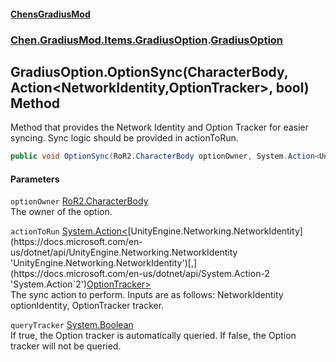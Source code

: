 
#### [ChensGradiusMod](index 'index')

### [Chen.GradiusMod.Items.GradiusOption](mfb9nYomeqOwYy2EkL_v0Q 'Chen.GradiusMod.Items.GradiusOption').[GradiusOption](Vui7fzQ6K+_c8O4kYLP8Wg 'Chen.GradiusMod.Items.GradiusOption.GradiusOption')

## GradiusOption.OptionSync(CharacterBody, Action&lt;NetworkIdentity,OptionTracker&gt;, bool) Method
Method that provides the Network Identity and Option Tracker for easier syncing. Sync logic should be provided in actionToRun.  
```csharp
public void OptionSync(RoR2.CharacterBody optionOwner, System.Action<UnityEngine.Networking.NetworkIdentity,Chen.GradiusMod.Items.GradiusOption.Components.OptionTracker> actionToRun, bool queryTracker=true);
```

#### Parameters
<a name='Chen_GradiusMod_Items_GradiusOption_GradiusOption_OptionSync(RoR2_CharacterBody_System_Action_UnityEngine_Networking_NetworkIdentity_Chen_GradiusMod_Items_GradiusOption_Components_OptionTracker__bool)_optionOwner'></a>
`optionOwner` [RoR2.CharacterBody](https://docs.microsoft.com/en-us/dotnet/api/RoR2.CharacterBody 'RoR2.CharacterBody')  
The owner of the option.
  
<a name='Chen_GradiusMod_Items_GradiusOption_GradiusOption_OptionSync(RoR2_CharacterBody_System_Action_UnityEngine_Networking_NetworkIdentity_Chen_GradiusMod_Items_GradiusOption_Components_OptionTracker__bool)_actionToRun'></a>
`actionToRun` [System.Action&lt;](https://docs.microsoft.com/en-us/dotnet/api/System.Action-2 'System.Action`2')[UnityEngine.Networking.NetworkIdentity](https://docs.microsoft.com/en-us/dotnet/api/UnityEngine.Networking.NetworkIdentity 'UnityEngine.Networking.NetworkIdentity')[,](https://docs.microsoft.com/en-us/dotnet/api/System.Action-2 'System.Action`2')[OptionTracker](u7j6jwd4UkMG2C3FwVR27w 'Chen.GradiusMod.Items.GradiusOption.Components.OptionTracker')[&gt;](https://docs.microsoft.com/en-us/dotnet/api/System.Action-2 'System.Action`2')  
The sync action to perform. Inputs are as follows: NetworkIdentity optionIdentity, OptionTracker tracker.
  
<a name='Chen_GradiusMod_Items_GradiusOption_GradiusOption_OptionSync(RoR2_CharacterBody_System_Action_UnityEngine_Networking_NetworkIdentity_Chen_GradiusMod_Items_GradiusOption_Components_OptionTracker__bool)_queryTracker'></a>
`queryTracker` [System.Boolean](https://docs.microsoft.com/en-us/dotnet/api/System.Boolean 'System.Boolean')  
If true, the Option tracker is automatically queried. If false, the Option tracker will not be queried.
  

